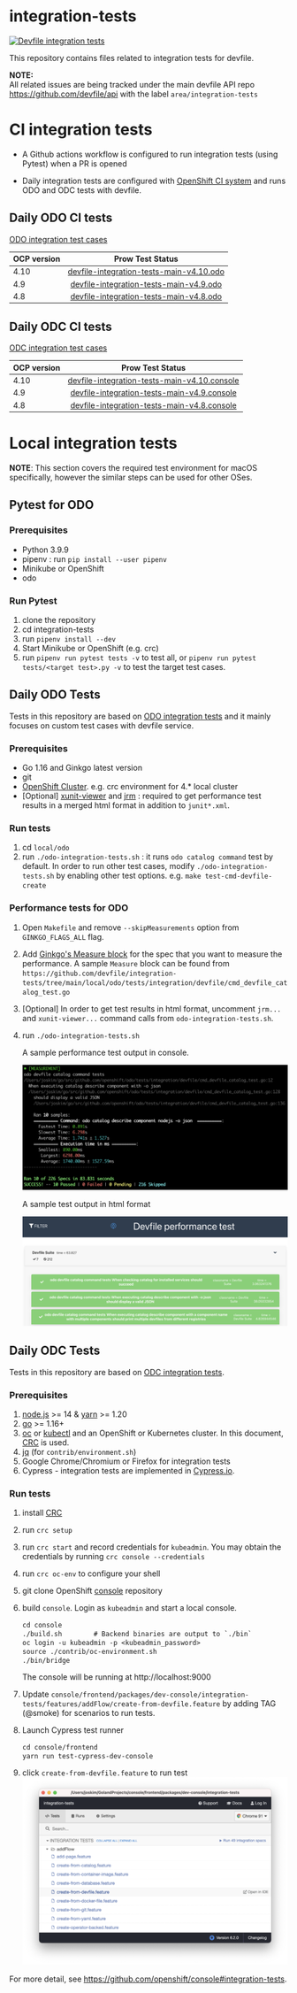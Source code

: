 # integration-tests
[![Devfile integration tests](https://github.com/devfile/integration-tests/actions/workflows/pytest.yaml/badge.svg)](https://github.com/devfile/integration-tests/actions/workflows/pytest.yaml)

This repository contains files related to integration tests for devfile.  

**NOTE:**  
All related issues are being tracked under the main devfile API repo https://github.com/devfile/api with the label `area/integration-tests`

# CI integration tests

- A Github actions workflow is configured to run integration tests (using Pytest) when a PR is opened

- Daily integration tests are configured with [OpenShift CI system](https://docs.ci.openshift.org/docs/how-tos/onboarding-a-new-component/) and runs ODO and ODC tests with devfile.

## Daily ODO CI tests
[ODO integration test cases](./scripts/odo/features/odo-devfile.feature)

| OCP version   |      Prow Test Status    |
|----------|:-------------:|
| 4.10 | [devfile-integration-tests-main-v4.10.odo](https://prow.ci.openshift.org/job-history/gs/origin-ci-test/logs/periodic-ci-devfile-integration-tests-main-v4.10.odo-integration-devfile-odo-periodic) |
| 4.9 | [devfile-integration-tests-main-v4.9.odo](https://prow.ci.openshift.org/job-history/gs/origin-ci-test/logs/periodic-ci-devfile-integration-tests-main-v4.9.odo-integration-devfile-odo-periodic) |
| 4.8 | [devfile-integration-tests-main-v4.8.odo](https://prow.ci.openshift.org/job-history/gs/origin-ci-test/logs/periodic-ci-devfile-integration-tests-main-v4.8.odo-integration-devfile-odo-periodic) |

## Daily ODC CI tests
[ODC integration test cases](./scripts/console/frontend/packages/dev-console/integration-tests/features/addFlow/create-from-devfile.feature)

| OCP version   |      Prow Test Status    |
|----------|:-------------:|
| 4.10 | [devfile-integration-tests-main-v4.10.console](https://prow.ci.openshift.org/job-history/gs/origin-ci-test/logs/periodic-ci-devfile-integration-tests-main-v4.10.console-e2e-gcp-console-periodic) |
| 4.9 | [devfile-integration-tests-main-v4.9.console](https://prow.ci.openshift.org/job-history/gs/origin-ci-test/logs/periodic-ci-devfile-integration-tests-main-v4.9.console-e2e-gcp-console-periodic) |
| 4.8 | [devfile-integration-tests-main-v4.8.console](https://prow.ci.openshift.org/job-history/gs/origin-ci-test/logs/periodic-ci-devfile-integration-tests-main-v4.8.console-e2e-gcp-console-periodic) |

# Local integration tests
**NOTE**: This section covers the required test environment for macOS specifically, however the similar steps can be used for other OSes.

## Pytest for ODO
### Prerequisites
- Python 3.9.9
- pipenv : run `pip install --user pipenv`
- Minikube or OpenShift
- odo

### Run Pytest
1. clone the repository 
2. cd integration-tests
3. run `pipenv install --dev`
4. Start Minikube or OpenShift (e.g. crc)
5. run `pipenv run pytest tests -v` to test all, or `pipenv run pytest tests/<target test>.py -v` to test the target test cases.

## Daily ODO Tests
Tests in this repository are based on [ODO integration tests](https://github.com/openshift/odo/blob/main/docs/dev/test-architecture.adoc#integration-and-e2e-tests) and it mainly focuses on custom test cases with devfile service.

### Prerequisites
- Go 1.16 and Ginkgo latest version
- git
- [OpenShift Cluster](https://github.com/openshift/odo/blob/main/docs/dev/test-architecture.adoc#integration-and-e2e-tests).  e.g. crc environment for 4.* local cluster 
- [Optional] [xunit-viewer](https://www.npmjs.com/package/xunit-viewer)
  and [jrm](https://www.npmjs.com/package/junit-report-merger?activeTab=readme) : required to get performance test results in a merged html format in addition to `junit*.xml`.

### Run tests
1. cd `local/odo`
1. run `./odo-integration-tests.sh`  : it runs `odo catalog command` test by default. In order to run other test cases, modify `./odo-integration-tests.sh` by enabling other test options. e.g. `make test-cmd-devfile-create`

### Performance tests for ODO
1. Open `Makefile` and remove `--skipMeasurements` option from `GINKGO_FLAGS_ALL` flag.
1. Add [Ginkgo's Measure block](https://onsi.github.io/ginkgo/#benchmark-tests) for the spec that you want to measure the performance. A sample `Measure` block can be found from `https://github.com/devfile/integration-tests/tree/main/local/odo/tests/integration/devfile/cmd_devfile_catalog_test.go`
1. [Optional] In order to get test results in html format, uncomment `jrm...` and `xunit-viewer...` command calls from `odo-integration-tests.sh`. 
1. run `./odo-integration-tests.sh`
   
    A sample performance test output in console.
   
    ![alt text](./docs/images/perf_measure_sample.png "Performance test result")

    A sample test output in html format

   ![alt text](./docs/images/perf_html_sample.png "Performance test result")

## Daily ODC Tests
Tests in this repository are based on [ODC integration tests](https://github.com/openshift/console#integration-tests). 

### Prerequisites
1. [node.js](https://nodejs.org/) >= 14 & [yarn](https://yarnpkg.com/en/docs/install) >= 1.20
2. [go](https://golang.org/) >= 1.16+
3. [oc](https://mirror.openshift.com/pub/openshift-v4/clients/oc/4.4/) or [kubectl](https://kubernetes.io/docs/tasks/tools/install-kubectl/) and an OpenShift or Kubernetes cluster. In this document, [CRC](https://cloud.redhat.com/openshift/create/local) is used.
4. [jq](https://stedolan.github.io/jq/download/) (for `contrib/environment.sh`)
5. Google Chrome/Chromium or Firefox for integration tests
6. Cypress - integration tests are implemented in [Cypress.io](https://www.cypress.io/).

### Run tests
1. install [CRC](https://cloud.redhat.com/openshift/create/local) 
1. run `crc setup`
1. run `crc start` and record credentials for `kubeadmin`. You may obtain the credentials by running `crc console --credentials`
1. run `crc oc-env` to configure your shell
1. git clone OpenShift [console](https://github.com/openshift/console) repository
1. build `console`. Login as `kubeadmin` and start a local console.
   ``` 
   cd console  
   ./build.sh        # Backend binaries are output to `./bin`
   oc login -u kubeadmin -p <kubeadmin_password>  
   source ./contrib/oc-environment.sh
   ./bin/bridge
   ```
   The console will be running at http://localhost:9000

1. Update `console/frontend/packages/dev-console/integration-tests/features/addFlow/create-from-devfile.feature` by adding TAG (@smoke) for scenarios to run tests.
1. Launch Cypress test runner
   ```
   cd console/frontend
   yarn run test-cypress-dev-console
   ```
1. click `create-from-devfile.feature` to run test
   ![alt text](./docs/images/cypress_console.png "Cypress test")
   
For more detail, see https://github.com/openshift/console#integration-tests. 
